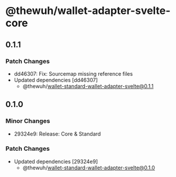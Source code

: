 # @thewuh/wallet-adapter-svelte-core

## 0.1.1

### Patch Changes

-   dd46307: Fix: Sourcemap missing reference files
-   Updated dependencies [dd46307]
    -   @thewuh/wallet-standard-wallet-adapter-svelte@0.1.1

## 0.1.0

### Minor Changes

-   29324e9: Release: Core & Standard

### Patch Changes

-   Updated dependencies [29324e9]
    -   @thewuh/wallet-standard-wallet-adapter-svelte@0.1.0
